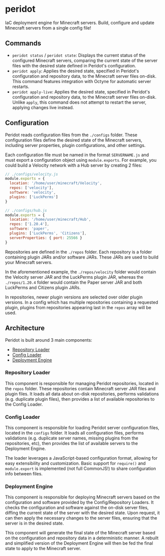 # peridot

IaC deployment engine for Minecraft servers. Build, configure and update Minecraft servers from a single config file!

## Commands

- `peridot status` / `peridot state`: Displays the current status of the configured Minecraft servers, comparing the current state of the server files with the desired state defined in Peridot's configuration.
- `peridot apply`: Applies the desired state, specified in Peridot's configuration and repository data, to the Minecraft server files on-disk. This command features integration with Octyne for automatic server restarts.
- `peridot apply-live`: Applies the desired state, specified in Peridot's configuration and repository data, to the Minecraft server files on-disk. Unlike `apply`, this command does not attempt to restart the server, applying changes live instead.

## Configuration

Peridot reads configuration files from the `./configs` folder. These configuration files define the desired state of the Minecraft servers, including server properties, plugin configurations, and other settings.

Each configuration file must be named in the format `SERVERNAME.js` and must export a configuration object using `module.exports`. For example, you could build a Velocity network with a Hub server by creating 2 files:

```javascript
// ./configs/velocity.js
module.exports = {
  location: '/home/user/minecraft/Velocity',
  repos: ['velocity'],
  software: 'velocity',
  plugins: ['LuckPerms']
}

// ./configs/hub.js
module.exports = {
  location: '/home/user/minecraft/Hub',
  repos: ['1.20.4'],
  software: 'paper',
  plugins: ['LuckPerms', 'Citizens'],
  serverProperties: { port: 25566 }
}
```

Repositories are defined in the `./repos` folder. Each repository is a folder containing plugin JARs and/or software JARs. These JARs are used to build your Minecraft servers.

In the aforementioned example, the `./repos/velocity` folder would contain the Velocity server JAR and the LuckPerms plugin JAR, whereas the `./repos/1.20.4` folder would contain the Paper server JAR and both LuckPerms and Citizens plugin JARs.

In repositories, newer plugin versions are selected over older plugin versions. In a config which has multiple repositories containing a requested plugin, plugins from repositories appearing last in the `repos` array will be used.

## Architecture

Peridot is built around 3 main components:

- [Repository Loader](#repository-loader)
- [Config Loader](#config-loader)
- [Deployment Engine](#deployment-engine)

### Repository Loader

This component is responsible for managing Peridot repositories, located in the `repos` folder. These repositories contain Minecraft server JAR files and plugin files. It loads all data about on-disk repositories, performs validations (e.g. duplicate plugin files), then provides a list of available repositories to the Config Loader.

### Config Loader

This component is responsible for loading Peridot server configuration files, located in the `configs` folder. It loads all configuration files, performs validations (e.g. duplicate server names, missing plugins from the repositories, etc), then provides the list of available servers to the Deployment Engine.

The loader leverages a JavaScript-based configuration format, allowing for easy extensibility and customization. Basic support for `require()` and `module.export` is implemented (not full CommonJS!) to share configuration info between files.

### Deployment Engine

This component is responsible for deploying Minecraft servers based on the configuration and software provided by the Config/Repository Loaders. It checks the configuration and software against the on-disk server files, diffing the current state of the server with the desired state. Upon request, it can then apply the necessary changes to the server files, ensuring that the server is in the desired state.

This component will generate the final state of the Minecraft server based on the configuration and repository data in a deterministic manner. A rebuilt and simplified version of the Deployment Engine will then be fed the final state to apply to the Minecraft server.

